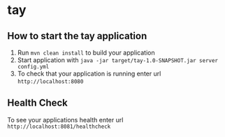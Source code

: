 # tay

How to start the tay application
---

1. Run `mvn clean install` to build your application
1. Start application with `java -jar target/tay-1.0-SNAPSHOT.jar server config.yml`
1. To check that your application is running enter url `http://localhost:8080`

Health Check
---

To see your applications health enter url `http://localhost:8081/healthcheck`
